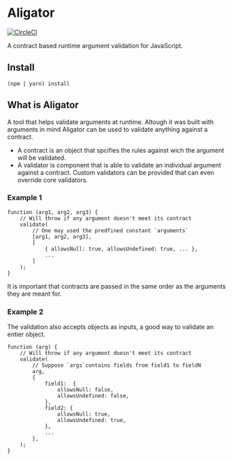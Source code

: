 # Aligator

[![CircleCI](https://img.shields.io/circleci/build/github/hervinhio/aligator/main?style=svg)](https://img.shields.io/circleci/build/github/hervinhio/aligator/main)

A contract based runtime argument validation for JavaScript.

## Install
`(npm | yarn) install`

## What is Aligator
A tool that helps validate arguments at runtime. Altough it was built with arguments in mind Aligator can be used to validate anything against a contract.
- A contract is an object that spcifies the rules against wich the argument will be validated.
- A validator is component that is able to validate an individual argument against a contract. Custom validators can be provided that can even override core validators.

### Example 1
```
function (arg1, arg2, arg3) {
    // Will throw if any argument doesn't meet its contract
    validate(
        // One may used the predfined constant `arguments`
        [arg1, arg2, arg3], 
        [
            { allowsNull: true, allowsUndefined: true, ... },
            ...
        ]
    );
}
```
It is important that contracts are passed in the same order as the arguments they are meant for.
### Example 2
The validation also accepts objects as inputs, a good way to validate an entier object.
```
function (arg) {
    // Will throw if any argument doesn't meet its contract
    validate(
        // Suppose `args`contains fields from field1 to fieldN
        arg, 
        {
            field1:  {
                allowsNull: false,
                allowsUndefined: false,
            },
            field2: {
                allowsNull: true,
                allowsUndefined: true,
            },
            ...
        },
    );
}
```
